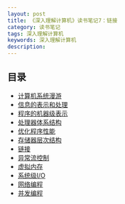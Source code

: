 ```yaml
---
layout: post
title: 《深入理解计算机》读书笔记7：链接
category: 读书笔记
tags: 深入理解计算机
keywords: 深入理解计算机
description:
---
```



## 目录

- [计算机系统漫游](/读书笔记/2021/04/13/深入理解计算机-读书笔记1-计算机系统漫游.html)
- [信息的表示和处理](/读书笔记/2021/04/13/深入理解计算机-读书笔记2-信息的表示和处理.html)
- [程序的机器级表示]()
- [处理器体系结构]()
- [优化程序性能]()
- [存储器层次结构]()
- [链接]()
- [异常流控制]()
- [虚拟内存]()
- [系统级I/O]()
- [网络编程]()
- [并发编程]()
